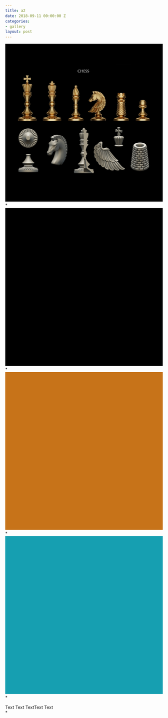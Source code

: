 ```yaml
---
title: a2
date: 2018-09-11 00:00:00 Z
categories:
- gallery
layout: post
---
```


<a href="gallery.html" class="ajax-popup-link"><img class="img-responsive" alt="sample" class="ajax-popup-link" src="img/portf_gal/main/2.jpg"></a>*
<img class="img-responsive" alt="sample" src="img/portf_gal/2/1.jpg">*
<img class="img-responsive" alt="sample" src="img/portf_gal/2/2.jpg">*
<img class="img-responsive" alt="sample" src="img/portf_gal/2/3.jpg">*
<div class="description">Text Text TextText Text</div>*